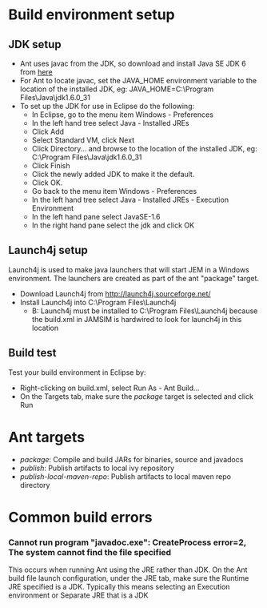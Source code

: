 # Build environment setup #

## JDK setup ##

  * Ant uses javac from the JDK, so download and install Java SE JDK 6 from [here](http://www.oracle.com/technetwork/java/javase/downloads/index.html)
  * For Ant to locate javac, set the JAVA\_HOME environment variable to the location of the installed JDK, eg: JAVA\_HOME=C:\Program Files\Java\jdk1.6.0\_31
  * To set up the JDK for use in Eclipse do the following:
    * In Eclipse, go to the menu item Windows - Preferences
    * In the left hand tree select Java - Installed JREs
    * Click Add
    * Select Standard VM, click Next
    * Click Directory... and browse to the location of the installed JDK, eg: C:\Program Files\Java\jdk1.6.0\_31
    * Click Finish
    * Click the newly added JDK to make it the default.
    * Click OK.
    * Go back to the menu item Windows - Preferences
    * In the left hand tree select Java - Installed JREs - Execution Environment
    * In the left hand pane select JavaSE-1.6
    * In the right hand pane select the jdk and click OK

## Launch4j setup ##

Launch4j is used to make java launchers that will start JEM in a Windows environment. The launchers are created as part of the ant "package" target.

  * Download Launch4j from http://launch4j.sourceforge.net/
  * Install Launch4j into C:\Program Files\Launch4j
    * B: Launch4j must be installed to C:\Program Files\Launch4j because the build.xml in JAMSIM is hardwired to look for launch4j in this location

## Build test ##

Test your build environment in Eclipse by:
  * Right-clicking on build.xml, select Run As - Ant Build...
  * On the Targets tab, make sure the _package_ target is selected and click Run

# Ant targets #

  * _package_: Compile and build JARs for binaries, source and javadocs
  * _publish_: Publish artifacts to local ivy repository
  * _publish-local-maven-repo_: Publish artifacts to local maven repo directory

# Common build errors #

### Cannot run program "javadoc.exe": CreateProcess error=2, The system cannot find the file specified ###
This occurs when running Ant using the JRE rather than JDK.
On the Ant build file launch configuration, under the JRE tab, make sure the Runtime JRE specified is a JDK. Typically this means selecting an Execution environment or Separate JRE that is a JDK